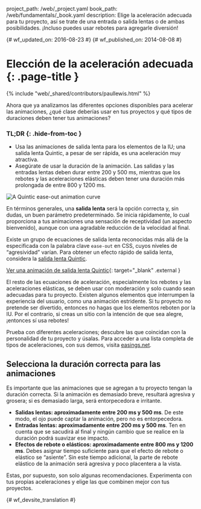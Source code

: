 project_path: /web/_project.yaml
book_path: /web/fundamentals/_book.yaml
description: Elige la aceleración adecuada para tu proyecto, así se trate de una entrada o salida lentas o de ambas posibilidades. ¡Incluso puedes usar rebotes para agregarle diversión!

{# wf_updated_on: 2016-08-23 #}
{# wf_published_on: 2014-08-08 #}

# Elección de la aceleración adecuada {: .page-title }

{% include "web/_shared/contributors/paullewis.html" %}

Ahora que ya analizamos las diferentes opciones disponibles para acelerar las animaciones, ¿qué clase deberías usar en tus proyectos y qué tipos de duraciones deben tener tus animaciones?

### TL;DR {: .hide-from-toc }
* Usa las animaciones de salida lenta para los elementos de la IU; una salida lenta Quintic, a pesar de ser rápida, es una aceleración muy atractiva.
* Asegúrate de usar la duración de la animación. Las salidas y las entradas lentas deben durar entre 200 y 500 ms, mientras que los rebotes y las aceleraciones elásticas deben tener una duración más prolongada de entre 800 y 1200 ms.


<img src="images/quintic-ease-out-markers.png" alt="A Quintic ease-out animation curve" style="max-width: 300px" class="attempt-right"/>

En términos generales, una **salida lenta** será la opción correcta y, sin dudas, un buen parámetro predeterminado. Se inicia rápidamente, lo cual proporciona a tus animaciones una sensación de receptividad (un aspecto bienvenido), aunque con una agradable reducción de la velocidad al final.

Existe un grupo de ecuaciones de salida lenta reconocidas más allá de la especificada con la palabra clave `ease-out` en CSS, cuyos niveles de “agresividad” varían. Para obtener un efecto rápido de salida lenta, considera la [salida lenta Quintic](http://easings.net/#easeOutQuint).


[Ver una animación de salida lenta Quintic](https://googlesamples.github.io/web-fundamentals/fundamentals/design-and-ui/animations/box-move-quintic-ease-out.html){: target="_blank" .external }

El resto de las ecuaciones de aceleración, especialmente los rebotes y las aceleraciones elásticas, se deben usar con moderación y solo cuando sean adecuadas para tu proyecto. Existen algunos elementos que interrumpen la experiencia del usuario, como una animación estridente. Si tu proyecto no pretende ser divertido, entonces no hagas que los elementos reboten por la IU. Por el contrario, si creas un sitio con la intención de que sea alegre, ¡entonces sí usa rebotes!

Prueba con diferentes aceleraciones; descubre las que coincidan con la personalidad de tu proyecto y úsalas. Para acceder a una lista completa de tipos de aceleraciones, con sus demos, visita [easings.net](http://easings.net).

## Selecciona la duración correcta para las animaciones

Es importante que las animaciones que se agregan a tu proyecto tengan la duración correcta. Si la animación es demasiado breve, resultará agresiva y grosera; si es demasiado larga, será entorpecedora e irritante.

* **Salidas lentas: aproximadamente entre 200 ms y 500 ms**. De este modo, el ojo puede captar la animación, pero no es entorpecedora.
* **Entradas lentas: aproximadamente entre 200 ms y 500 ms**. Ten en cuenta que se sacudirá al final y ningún cambio que se realice en la duración podrá suavizar ese impacto.
* **Efectos de rebote o elásticos: aproximadamente entre 800 ms y 1200 ms**. Debes asignar tiempo suficiente para que el efecto de rebote o elástico se “asiente”. Sin este tiempo adicional, la parte de rebote elástico de la animación será agresiva y poco placentera a la vista.

Estas, por supuesto, son solo algunas recomendaciones. Experimenta con tus propias aceleraciones y elige las que combinen mejor con tus proyectos.




{# wf_devsite_translation #}
